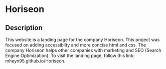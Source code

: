 # Horiseon

## Description

This website is a landing page for the company Horiseon. This project was focused on adding accessibilty and more concise html and css. The company Horiseon helps other companies with marketing and SEO (Search Engine Optimization). To visit the landing page, follow this link: mheyn95.github.io/Horiseon. 
